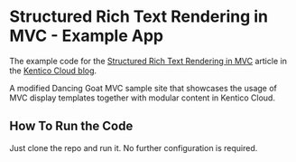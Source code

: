 # Structured Rich Text Rendering in MVC - Example App

The example code for the [Structured Rich Text Rendering in MVC](https://kenticocloud.com/blog/structured-rich-text-rendering-in-mvc) article in the [Kentico Cloud blog](https://kenticocloud.com/blog).

A modified Dancing Goat MVC sample site that showcases the usage of MVC display templates together with modular content in Kentico Cloud.

## How To Run the Code

Just clone the repo and run it. No further configuration is required.